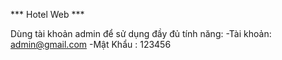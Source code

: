 *** Hotel Web ***

Dùng tài khoản admin để sử dụng đầy đủ tính năng:
 -Tài khoản: admin@gmail.com
 -Mật Khẩu : 123456
